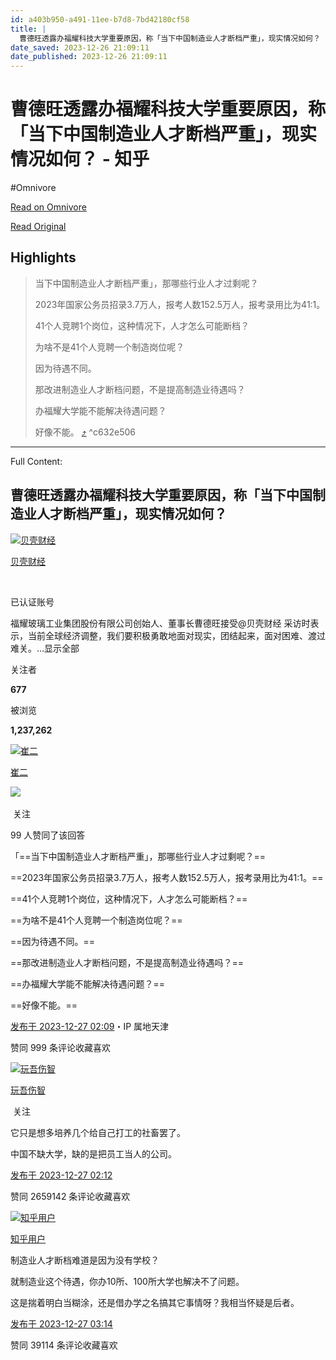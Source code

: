 ```yaml
---
id: a403b950-a491-11ee-b7d8-7bd42180cf58
title: |
  曹德旺透露办福耀科技大学重要原因，称「当下中国制造业人才断档严重」，现实情况如何？ - 知乎
date_saved: 2023-12-26 21:09:11
date_published: 2023-12-26 21:09:11
---
```


# 曹德旺透露办福耀科技大学重要原因，称「当下中国制造业人才断档严重」，现实情况如何？ - 知乎
#Omnivore

[Read on Omnivore](https://omnivore.app/me/-18caa61e829)

[Read Original](https://www.zhihu.com/question/636715945/answer/3340005604)

## Highlights

> 当下中国制造业人才断档严重」，那哪些行业人才过剩呢？
> 
> 2023年国家公务员招录3.7万人，报考人数152.5万人，报考录用比为41:1。
> 
> 41个人竞聘1个岗位，这种情况下，人才怎么可能断档？
> 
> 为啥不是41个人竞聘一个制造岗位呢？
> 
> 因为待遇不同。
> 
> 那改进制造业人才断档问题，不是提高制造业待遇吗？
> 
> 办福耀大学能不能解决待遇问题？
> 
> 好像不能。 [⤴️](https://omnivore.app/me/-18caa61e829#c632e506-1099-4122-987d-01376ed1b3df)  ^c632e506


--- 

Full Content: 

## 曹德旺透露办福耀科技大学重要原因，称「当下中国制造业人才断档严重」，现实情况如何？

[![贝壳财经](https://proxy-prod.omnivore-image-cache.app/0x0,svcjOvQ33FYFdLZnoujBr_PJlgdicP0h6TY5GywkXUZE/https://pic1.zhimg.com/v2-91be4261faa0b0951794548f9cd528f2_l.jpg?source=1def8aca)](https://www.zhihu.com/org/xin-jing-bao-jing-ji-xin-wen)

[贝壳财经](https://www.zhihu.com/org/xin-jing-bao-jing-ji-xin-wen)

[​](https://www.zhihu.com/question/48510028)

已认证账号

福耀玻璃工业集团股份有限公司创始人、董事长曹德旺接受@贝壳财经 采访时表示，当前全球经济调整，我们要积极勇敢地面对现实，团结起来，面对困难、渡过难关。…显示全部 ​

关注者

**677**

被浏览

**1,237,262**

[![崔二](https://proxy-prod.omnivore-image-cache.app/0x0,s5DUT36Y-3JOSbmWyJsZ1CKx6vWchXADigNDMF1dkny8/https://pic1.zhimg.com/v2-63ad71e4edacccaa71e92a1f24d86e03_l.jpg?source=2c26e567)](https://www.zhihu.com/people/cui-er-22-37)

[崔二](https://www.zhihu.com/people/cui-er-22-37)

​![](https://proxy-prod.omnivore-image-cache.app/0x0,sRpP1H2oa_TfsDLpATwsIt6ipVLRN7HlUZGTch2Ee4JQ/https://picx.zhimg.com/v2-4812630bc27d642f7cafcd6cdeca3d7a.jpg?source=88ceefae)

​ 关注

99 人赞同了该回答

「==当下中国制造业人才断档严重」，那哪些行业人才过剩呢？==

==2023年国家公务员招录3.7万人，报考人数152.5万人，报考录用比为41:1。==

==41个人竞聘1个岗位，这种情况下，人才怎么可能断档？==

==为啥不是41个人竞聘一个制造岗位呢？==

==因为待遇不同。==

==那改进制造业人才断档问题，不是提高制造业待遇吗？==

==办福耀大学能不能解决待遇问题？==

==好像不能。==

[发布于 2023-12-27 02:09](https://www.zhihu.com/question/636715945/answer/3340005604)・IP 属地天津

​赞同 99​​9 条评论​收藏​喜欢

[![玩吾伤智](https://proxy-prod.omnivore-image-cache.app/0x0,s51oiwQHG0d_WTbbzBQOT-2EXymwmwFImZ2YXh0-koKw/https://picx.zhimg.com/d17908438_l.jpg?source=1def8aca)](https://www.zhihu.com/people/wan-wu-shang-zhi-98)

[玩吾伤智](https://www.zhihu.com/people/wan-wu-shang-zhi-98)

​ 关注

它只是想多培养几个给自己打工的社畜罢了。

中国不缺大学，缺的是把员工当人的公司。

[发布于 2023-12-27 02:12](https://www.zhihu.com/question/636715945/answer/3340009855)

​赞同 2659​​142 条评论​收藏​喜欢

[![知乎用户](https://proxy-prod.omnivore-image-cache.app/0x0,sku0lnQ6H1bcQkiXYTkyfV-dE1K2YRMLxgp7pAAgYPek/https://pica.zhimg.com/v2-abed1a8c04700ba7d72b45195223e0ff_l.jpg?source=1def8aca)](https://www.zhihu.com/people/3ca23f07fc5068bd0c92a184bc681c72)

[知乎用户](https://www.zhihu.com/people/3ca23f07fc5068bd0c92a184bc681c72)

制造业人才断档难道是因为没有学校？

就制造业这个待遇，你办10所、100所大学也解决不了问题。

这是揣着明白当糊涂，还是借办学之名搞其它事情呀？我相当怀疑是后者。

[发布于 2023-12-27 03:14](https://www.zhihu.com/question/636715945/answer/3340105499)

​赞同 391​​14 条评论​收藏​喜欢
